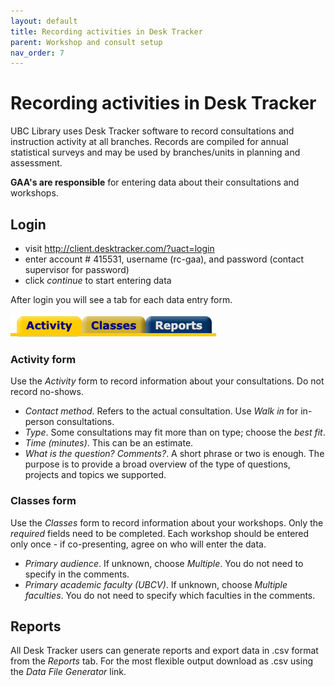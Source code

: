 ```yaml
---
layout: default
title: Recording activities in Desk Tracker
parent: Workshop and consult setup
nav_order: 7
---
```


Recording activities in Desk Tracker
============================

UBC Library uses Desk Tracker software to record consultations and
instruction activity at all branches. Records are compiled for annual
statistical surveys and may be used by branches/units in planning and
assessment.

**GAA's are responsible** for entering data about their consultations and workshops.

Login
-----

-   visit <http://client.desktracker.com/?uact=login>
-   enter account \# 415531, username (rc-gaa), and password (contact supervisor for password)
-   click *continue* to start entering data

After login you will see a tab for each data entry form.

![Desk Tracker landing page](../../assets/images/dt-tabs.png)


### Activity form
Use the _Activity_ form to record information about your consultations. Do not record no-shows.

-   *Contact method*. Refers to the actual consultation. Use _Walk in_ for in-person consultations.
-   *Type*. Some consultations may fit more than on type; choose the _best fit_.
-   *Time (minutes)*. This can be an estimate.
-   *What is the question? Comments?*. A short phrase or two is enough. The purpose is to provide a broad overview of the type of questions, projects and topics we supported.

### Classes form
Use the _Classes_ form to record information about your workshops. Only the _required_ fields need to be completed. Each workshop should be entered only once - if co-presenting, agree on who will enter the data.

-   *Primary audience*. If unknown, choose _Multiple_. You do not need to specify in the comments.
-   *Primary academic faculty (UBCV)*. If unknown, choose _Multiple faculties_. You do not need to specify which faculties in the comments.


Reports
-------

All Desk Tracker users can generate reports and export data in .csv
format from the *Reports* tab. For the
most flexible output download as .csv using the *Data File Generator*
link.
